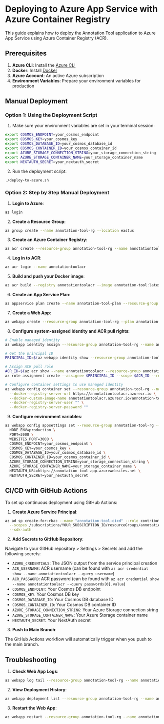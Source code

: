 # Deploying to Azure App Service with Azure Container Registry

This guide explains how to deploy the Annotation Tool application to Azure App Service using Azure Container Registry (ACR).

## Prerequisites

1. **Azure CLI**: Install the [Azure CLI](https://docs.microsoft.com/en-us/cli/azure/install-azure-cli)
2. **Docker**: Install [Docker](https://docs.docker.com/get-docker/)
3. **Azure Account**: An active Azure subscription
4. **Environment Variables**: Prepare your environment variables for production

## Manual Deployment

### Option 1: Using the Deployment Script

1. Make sure your environment variables are set in your terminal session:

```bash
export COSMOS_ENDPOINT=your_cosmos_endpoint
export COSMOS_KEY=your_cosmos_key
export COSMOS_DATABASE_ID=your_cosmos_database_id
export COSMOS_CONTAINER_ID=your_cosmos_container_id
export AZURE_STORAGE_CONNECTION_STRING=your_storage_connection_string
export AZURE_STORAGE_CONTAINER_NAME=your_storage_container_name
export NEXTAUTH_SECRET=your_nextauth_secret
```

2. Run the deployment script:

```bash
./deploy-to-azure.sh
```

### Option 2: Step by Step Manual Deployment

1. **Login to Azure**:

```bash
az login
```

2. **Create a Resource Group**:

```bash
az group create --name annotation-tool-rg --location eastus
```

3. **Create an Azure Container Registry**:

```bash
az acr create --resource-group annotation-tool-rg --name annotationtoolacr --sku Basic
```

4. **Log in to ACR**:

```bash
az acr login --name annotationtoolacr
```

5. **Build and push your Docker image**:

```bash
az acr build --registry annotationtoolacr --image annotation-tool:latest .
```

6. **Create an App Service Plan**:

```bash
az appservice plan create --name annotation-tool-plan --resource-group annotation-tool-rg --sku B1 --is-linux
```

7. **Create a Web App**:

```bash
az webapp create --resource-group annotation-tool-rg --plan annotation-tool-plan --name annotation-tool-app --deployment-container-image-name annotationtoolacr.azurecr.io/annotation-tool:latest
```

8. **Configure system-assigned identity and ACR pull rights**:

```bash
# Enable managed identity
az webapp identity assign --resource-group annotation-tool-rg --name annotation-tool-app

# Get the principal ID
PRINCIPAL_ID=$(az webapp identity show --resource-group annotation-tool-rg --name annotation-tool-app --query principalId --output tsv)

# Assign ACR pull role
ACR_ID=$(az acr show --name annotationtoolacr --resource-group annotation-tool-rg --query id --output tsv)
az role assignment create --assignee $PRINCIPAL_ID --scope $ACR_ID --role AcrPull

# Configure container settings to use managed identity
az webapp config container set --resource-group annotation-tool-rg --name annotation-tool-app \
  --docker-registry-server-url https://annotationtoolacr.azurecr.io \
  --docker-custom-image-name annotationtoolacr.azurecr.io/annotation-tool:latest \
  --docker-registry-server-user "" \
  --docker-registry-server-password ""
```

9. **Configure environment variables**:

```bash
az webapp config appsettings set --resource-group annotation-tool-rg --name annotation-tool-app --settings \
  NODE_ENV=production \
  PORT=3000 \
  WEBSITES_PORT=3000 \
  COSMOS_ENDPOINT=your_cosmos_endpoint \
  COSMOS_KEY=your_cosmos_key \
  COSMOS_DATABASE_ID=your_cosmos_database_id \
  COSMOS_CONTAINER_ID=your_cosmos_container_id \
  AZURE_STORAGE_CONNECTION_STRING=your_storage_connection_string \
  AZURE_STORAGE_CONTAINER_NAME=your_storage_container_name \
  NEXTAUTH_URL=https://annotation-tool-app.azurewebsites.net \
  NEXTAUTH_SECRET=your_nextauth_secret
```

## CI/CD with GitHub Actions

To set up continuous deployment using GitHub Actions:

1. **Create Azure Service Principal**:

```bash
az ad sp create-for-rbac --name "annotation-tool-cicd" --role contributor \
  --scopes /subscriptions/YOUR_SUBSCRIPTION_ID/resourceGroups/annotation-tool-rg \
  --sdk-auth
```

2. **Add Secrets to GitHub Repository**:

Navigate to your GitHub repository > Settings > Secrets and add the following secrets:

- `AZURE_CREDENTIALS`: The JSON output from the service principal creation
- `ACR_USERNAME`: ACR username (can be found with `az acr credential show --name annotationtoolacr --query username`)
- `ACR_PASSWORD`: ACR password (can be found with `az acr credential show --name annotationtoolacr --query passwords[0].value`)
- `COSMOS_ENDPOINT`: Your Cosmos DB endpoint
- `COSMOS_KEY`: Your Cosmos DB key
- `COSMOS_DATABASE_ID`: Your Cosmos DB database ID
- `COSMOS_CONTAINER_ID`: Your Cosmos DB container ID
- `AZURE_STORAGE_CONNECTION_STRING`: Your Azure Storage connection string
- `AZURE_STORAGE_CONTAINER_NAME`: Your Azure Storage container name
- `NEXTAUTH_SECRET`: Your NextAuth secret

3. **Push to Main Branch**:

The GitHub Actions workflow will automatically trigger when you push to the main branch.

## Troubleshooting

1. **Check Web App Logs**:

```bash
az webapp log tail --resource-group annotation-tool-rg --name annotation-tool-app
```

2. **View Deployment History**:

```bash
az webapp deployment list --resource-group annotation-tool-rg --name annotation-tool-app
```

3. **Restart the Web App**:

```bash
az webapp restart --resource-group annotation-tool-rg --name annotation-tool-app
```